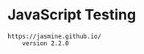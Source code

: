 # JavaScript Testing

<!-- Practice testing my javascript applications using Jasmine. -->
	https://jasmine.github.io/
		version 2.2.0


